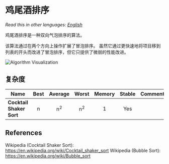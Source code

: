 # 鸡尾酒排序

_Read this in other languages:_
[_English_](README.md)

鸡尾酒排序是一种双向气泡排序的算法。

该算法通过在两个方向上操作扩展了冒泡排序。
虽然它通过更快速地将项目移到列表的开头而改进了冒泡排序，但它只提供了微弱的性能改进。


![Algorithm Visualization](https://upload.wikimedia.org/wikipedia/commons/e/ef/Sorting_shaker_sort_anim.gif)


## 复杂度

| Name                           | Best            | Average             | Worst               | Memory    | Stable    | Comments  |
| ------------------------------ | :-------------: | :-----------------: | :-----------------: | :-------: | :-------: | :-------- |
| **Cocktail Shaker Sort**       | n               | n<sup>2</sup>       | n<sup>2</sup>       | 1         | Yes       |           |

## References

Wikipedia (Cocktail Shaker Sort): https://en.wikipedia.org/wiki/Cocktail_shaker_sort
Wikipedia (Bubble Sort): https://en.wikipedia.org/wiki/Bubble_sort
